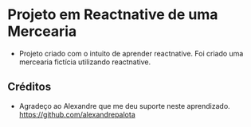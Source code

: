 # Projeto em Reactnative de uma Mercearia 

- Projeto criado com o intuito de aprender reactnative. Foi criado uma mercearia fictícia utilizando reactnative.


## Créditos
- Agradeço ao Alexandre que me deu suporte neste aprendizado. https://github.com/alexandrepalota
